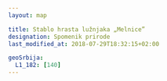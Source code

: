 ```yaml
---
layout: map

title: Stablo hrasta lužnjaka „Melnice”
designation: Spomenik prirode
last_modified_at: 2018-07-29T18:32:15+02:00

geoSrbija:
  L1_182: [140]
---
```

